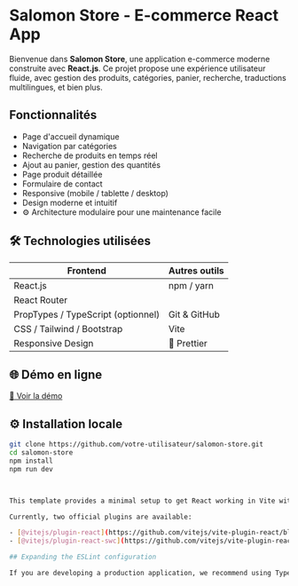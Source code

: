 # Salomon Store - E-commerce React App

Bienvenue dans **Salomon Store**, une application e-commerce moderne construite avec **React.js**. Ce projet propose une expérience utilisateur fluide, avec gestion des produits, catégories, panier, recherche, traductions multilingues, et bien plus.

##  Fonctionnalités

-  Page d'accueil dynamique
-  Navigation par catégories
-  Recherche de produits en temps réel
-  Ajout au panier, gestion des quantités
-  Page produit détaillée
-  Formulaire de contact
-  Responsive (mobile / tablette / desktop)
-  Design moderne et intuitif
- ⚙ Architecture modulaire pour une maintenance facile

## 🛠 Technologies utilisées

| Frontend        | Autres outils                    |
|------------------|-----------------------------------|
|  React.js      |  npm / yarn                    |
|  React Router 
|  PropTypes / TypeScript (optionnel) |  Git & GitHub |
|  CSS / Tailwind / Bootstrap |  Vite  |
|  Responsive Design | 🔧  Prettier         |

## 🌐 Démo en ligne



[🔗 Voir la démo](https://complete-ecommerce-site.vercel.app/)

## ⚙️ Installation locale


```bash
git clone https://github.com/votre-utilisateur/salomon-store.git
cd salomon-store
npm install
npm run dev



This template provides a minimal setup to get React working in Vite with HMR and some ESLint rules.

Currently, two official plugins are available:

- [@vitejs/plugin-react](https://github.com/vitejs/vite-plugin-react/blob/main/packages/plugin-react/README.md) uses [Babel](https://babeljs.io/) for Fast Refresh
- [@vitejs/plugin-react-swc](https://github.com/vitejs/vite-plugin-react-swc) uses [SWC](https://swc.rs/) for Fast Refresh

## Expanding the ESLint configuration

If you are developing a production application, we recommend using TypeScript and enable type-aware lint rules. Check out the [TS template](https://github.com/vitejs/vite/tree/main/packages/create-vite/template-react-ts) to integrate TypeScript and [`typescript-eslint`](https://typescript-eslint.io) in your project.
